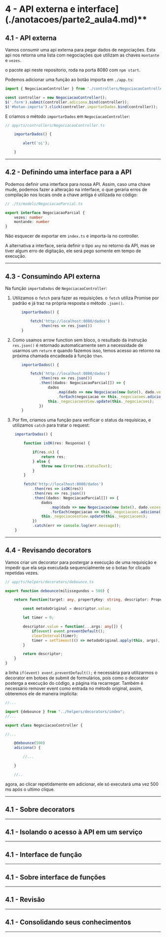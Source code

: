 # 4 - API externa e interface](./anotacoes/parte2_aula4.md)**

## 4.1 - API externa

Vamos consumir uma api externa para pegar dados de negociações.
Esta api nos retorna uma lista com negociações que utilizam as chaves `montante` e `vezes`.

o pacote api neste repositorio, roda na porta 8080 com `npm start`.

Podemos adicionar uma função ao botão importa em  `./app.ts`:

```ts
import { NegociacaoController } from './controllers/NegociacaoController';

const controller = new NegociacaoController();
$('.form').submit(controller.adiciona.bind(controller));
$('#botao-importa').click(controller.importarDados.bind(controller));
```

E criamos o método  `importarDados` em `NegociacaoController`:
```ts
// app/ts/controllers/NegociacaoController.ts

    importarDados() {

        alert('oi');

    }
```

---
## 4.2 - Definindo uma interface para a API

Podemos definir uma interface para nossa API. Assim, caso uma chave mude, podemos fazer a alteração na interface, o que geraria erros de compilação nos locais onde a chave antiga é utilizada no código:

```ts
// ./ts/models/NegociacaoParcial.ts

export interface NegociacaoParcial {
    vezes: number
    montande: number
}
```

Não esquecer de exportar em `index.ts` e importa-la no controller.

A alternativa a interface, seria definir o tipo `any` no retorno da API, mas se tiver algum erro de digitação, ele será pego somente em tempo de execução.

---
## 4.3 - Consumindo API externa

Na função `importaDados` de `NegociacaoController`:

1. Utilizamos o `fetch` para fazer as requisições. o `fetch` utiliza Promise por padrão e já traz na própria resposta o método `.json()`. 
    ```ts
        importarDados() {

            fetch('http://localhost:8080/dados')
                .then(res => res.json())   
        }
    ```
3. Como usamos arrow function sem bloco, o resultado da instrução `res.json()` é retornado automaticamente sem a necessidade de usarmos um `return` e quando fazemos isso, temos acesso ao retorno na próxima chamada encadeada à função `then`.
    ```ts
        importarDados() {

            fetch('http://localhost:8080/dados')
                .then(res => res.json())
                .then((dados: NegociacaoParcial[]) => {
                    dados
                        .map(dado => new Negociacao(new Date(), dado.vezes, dado.montante))
                        .forEach(negociacao => this._negociacoes.adiciona(negociacao));
                    this._negociacoesView.update(this._negociacoes);
                })
        }
    ```

1. Por fim, criamos uma função para verificar o status da requisicao, e utilizamos `catch` para tratar o request:
   ```ts
    importarDados() {

        function isOK(res: Response) {

            if(res.ok) {
                return res;
            } else {
                throw new Error(res.statusText);
            }
        }

        fetch('http://localhost:8080/dados')
            .then(res => isOK(res))
            .then(res => res.json())
            .then((dados: NegociacaoParcial[]) => {
                dados
                    .map(dado => new Negociacao(new Date(), dado.vezes, dado.montante))
                    .forEach(negociacao => this._negociacoes.adiciona(negociacao));
                this._negociacoesView.update(this._negociacoes);
            })
            .catch(err => console.log(err.message));       
    }
   ```

---
## 4.4 - Revisando decorators

Vamos criar um decorator para postergar a execução de uma requisição e impedir que ela seja executada sequencialmente se o botao for clicado repetidas vezes.


```ts
// app/ts/helpers/decorators/debounce.ts

export function debounce(milissegundos = 500) {

    return function(target: any, propertyKey: string, descriptor: PropertyDescriptor) {

        const metodoOriginal = descriptor.value;

        let timer = 0;

        descriptor.value = function(...args: any[]) {
            if(event) event.preventDefault();
            clearInterval(timer);
            timer = setTimeout(() => metodoOriginal.apply(this, args), milissegundos);
        }

        return descriptor;
    }
}

```

a linha `if(event) event.preventDefault();` é necessária para utilizarmos o decorator em botoes de submit de formulários, pois como o decorator posterga a execução do código, a página iria recarregar. Também é necessário remover event como entrada no método original, assim, obteremos ele de maneira implícita:

```ts
//...

import {debounce } from "../helpers/decorators/index";
//...

export class NegociacaoController {

//...

    @debounce(500)
    adiciona() {

        //...

    }

    //..
```

agora, ao clicar repetidamente em adicionar, ele só executará uma vez 500 ms após o ultimo clique.

---
## 4.1 - Sobre decorators


---
## 4.1 - Isolando o acesso à API em um serviço


---
## 4.1 - Interface de função


---
## 4.1 - Sobre interface de funções


---
## 4.1 - Revisão


---
## 4.1 - Consolidando seus conhecimentos


---